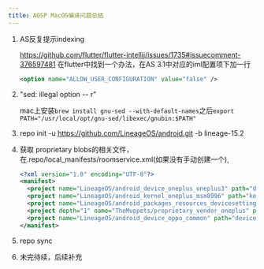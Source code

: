 ```yaml
---
title: AOSP MacOS编译问题总结
---
```


1. AS反复提示indexing

   https://github.com/flutter/flutter-intellij/issues/1735#issuecomment-376597481 在flutter中找到一个办法，在AS 3.1中对应的iml配置项下加一行

   ```xml
   <option name="ALLOW_USER_CONFIGURATION" value="false" />
   ```

2. "sed: illegal option -- r"

   mac上安装`brew install gnu-sed --with-default-names`之后`export PATH="/usr/local/opt/gnu-sed/libexec/gnubin:$PATH"`

3. repo init -u <https://github.com/LineageOS/android.git> -b lineage-15.2

4. 获取 proprietary blobs的相关文件，在.repo/local_manifests/roomservice.xml(如果没有手动创建一个), 

   ```xml
   <?xml version="1.0" encoding="UTF-8"?>
   <manifest>
     <project name="LineageOS/android_device_oneplus_oneplus3" path="device/oneplus/oneplus3" remote="github" />
     <project name="LineageOS/android_kernel_oneplus_msm8996" path="kernel/oneplus/msm8996" remote="github" />
     <project name="LineageOS/android_packages_resources_devicesettings" path="packages/resources/devicesettings" remote="github" />
     <project depth="1" name="TheMuppets/proprietary_vendor_oneplus" path="vendor/oneplus" />
     <project name="LineageOS/android_device_oppo_common" path="device/oppo/common" remote="github" />
   </manifest>
   ```

5. repo sync
6. 未完待续，后续补充

